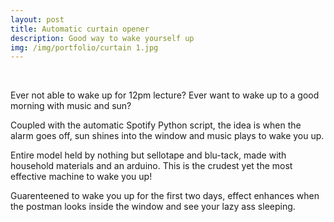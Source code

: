 ```yaml
---
layout: post
title: Automatic curtain opener
description: Good way to wake yourself up
img: /img/portfolio/curtain 1.jpg
---
```

<div class="intro">
	<img class="block img" src="{{ site.baseurl }}/img/portfolio/curtain 1.jpg" alt="" title="curtain opener"/>
	<img class="block img" src="{{ site.baseurl }}/img/portfolio/motor.jpg" alt="" title="curtain opener"/>
	<img class="block.img" src="{{ site.baseurl }}/img/portfolio/curtain 3.jpg" alt="" title="curtain opener"/>
</div>

Ever not able to wake up for 12pm lecture? Ever want to wake up to a good morning with music and sun?

Coupled with the automatic Spotify Python script, the idea is when the alarm goes off, sun shines into the window and music plays to wake you up. 

Entire model held by nothing but sellotape and blu-tack, made with household materials and an arduino. This is the crudest yet the most effective machine to wake you up!

Guarenteened to wake you up for the first two days, effect enhances when the postman looks inside the window and see your lazy ass sleeping.
